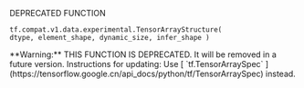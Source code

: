 DEPRECATED FUNCTION


<devsite-code><pre class="prettyprint lang-python" translate="no" dir="ltr" is-upgraded=""><code translate="no" dir="ltr">tf.compat.v1.data.experimental.TensorArrayStructure(
    dtype,
    element_shape,
    dynamic_size,
    infer_shape
)
</code></pre></devsite-code>

<aside class="warning">**Warning:**  THIS FUNCTION IS DEPRECATED. It will be removed in a future version.
Instructions for updating:
Use [ `tf.TensorArraySpec` ](https://tensorflow.google.cn/api_docs/python/tf/TensorArraySpec) instead.</aside>

